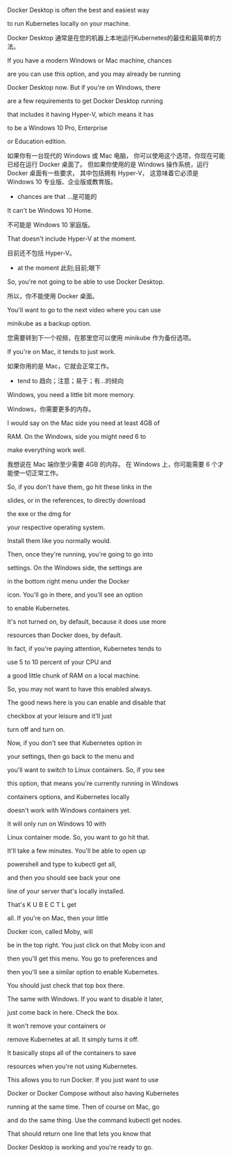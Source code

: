 Docker Desktop is often the best and easiest way

to run Kubernetes locally on your machine.

Docker Desktop 通常是在您的机器上本地运行Kubernetes的最佳和最简单的方法。

If you have a modern Windows or Mac machine, chances

are you can use this option, and you may already be running

Docker Desktop now. But if you're on Windows, there

are a few requirements to get Docker Desktop running

that includes it having Hyper-V, which means it has

to be a Windows 10 Pro, Enterprise

or Education edition.

如果你有一台现代的 Windows 或 Mac 电脑，
你可以使用这个选项，你现在可能已经在运行 Docker 桌面了。
但如果你使用的是 Windows 操作系统，运行 Docker 桌面有一些要求，
其中包括拥有 Hyper-V，
这意味着它必须是 Windows 10 专业版、企业版或教育版。
* chances are that ...是可能的

It can't be Windows 10 Home.

不可能是 Windows 10 家庭版。

That doesn't include Hyper-V at the moment.

目前还不包括 Hyper-V。
* at the moment 此刻;目前;眼下

So, you're not going to be able to use Docker Desktop.

所以，你不能使用 Docker 桌面。

You'll want to go to the next video where you can use

minikube as a backup option.

您需要转到下一个视频，在那里您可以使用 minikube 作为备份选项。

If you're on Mac, it tends to just work.

如果你用的是 Mac，它就会正常工作。
* tend to 趋向；注意；易于；有…的倾向

Windows, you need a little bit more memory.

Windows，你需要更多的内存。

I would say on the Mac side you need at least 4GB of

RAM. On the Windows, side you might need 6 to

make everything work well.

我想说在 Mac 端你至少需要 4GB 的内存。
在 Windows 上，你可能需要 6 个才能使一切正常工作。

So, if you don't have them, go hit these links in the

slides, or in the references, to directly download

the exe or the dmg for

your respective operating system.

Install them like you normally would.

Then, once they're running, you're going to go into

settings. On the Windows side, the settings are

in the bottom right menu under the Docker

icon. You'll go in there, and you'll see an option

to enable Kubernetes.

It's not turned on, by default, because it does use more

resources than Docker does, by default.

In fact, if you're paying attention, Kubernetes tends to

use 5 to 10 percent of your CPU and

a good little chunk of RAM on a local machine.

So, you may not want to have this enabled always.

The good news here is you can enable and disable that

checkbox at your leisure and it'll just

turn off and turn on.

Now, if you don't see that Kubernetes option in

your settings, then go back to the menu and

you'll want to switch to Linux containers. So, if you see

this option, that means you're currently running in Windows

containers options, and Kubernetes locally

doesn't work with Windows containers yet.

It will only run on Windows 10 with

Linux container mode. So, you want to go hit that.

It'll take a few minutes. You'll be able to open up

powershell and type to kubectl get all,

and then you should see back your one

line of your server that's locally installed.

That's K U B E C T L get

all. If you're on Mac, then your little

Docker icon, called Moby, will

be in the top right. You just click on that Moby icon and

then you'll get this menu. You go to preferences and

then you'll see a similar option to enable Kubernetes.

You should just check that top box there.

The same with Windows. If you want to disable it later,

just come back in here. Check the box.

It won't remove your containers or

remove Kubernetes at all. It simply turns it off.

It basically stops all of the containers to save

resources when you're not using Kubernetes.

This allows you to run Docker. If you just want to use

Docker or Docker Compose without also having Kubernetes

running at the same time. Then of course on Mac, go

and do the same thing. Use the command kubectl get nodes.

That should return one line that lets you know that

Docker Desktop is working and you're ready to go.